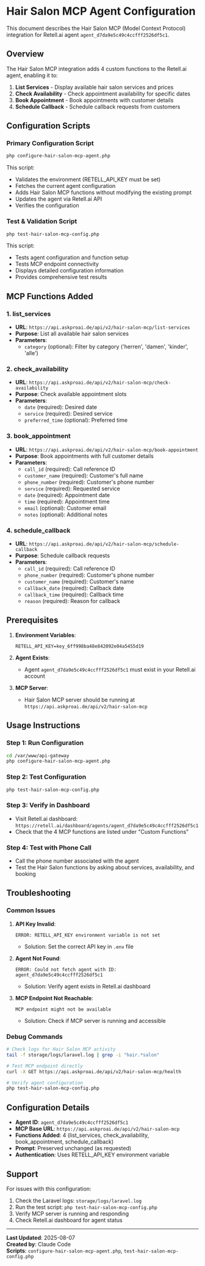 # Hair Salon MCP Agent Configuration

This document describes the Hair Salon MCP (Model Context Protocol) integration for Retell.ai agent `agent_d7da9e5c49c4ccfff2526df5c1`.

## Overview

The Hair Salon MCP integration adds 4 custom functions to the Retell.ai agent, enabling it to:

1. **List Services** - Display available hair salon services and prices
2. **Check Availability** - Check appointment availability for specific dates
3. **Book Appointment** - Book appointments with customer details
4. **Schedule Callback** - Schedule callback requests from customers

## Configuration Scripts

### Primary Configuration Script
```bash
php configure-hair-salon-mcp-agent.php
```

This script:
- Validates the environment (RETELL_API_KEY must be set)
- Fetches the current agent configuration
- Adds Hair Salon MCP functions without modifying the existing prompt
- Updates the agent via Retell.ai API
- Verifies the configuration

### Test & Validation Script
```bash
php test-hair-salon-mcp-config.php
```

This script:
- Tests agent configuration and function setup
- Tests MCP endpoint connectivity
- Displays detailed configuration information
- Provides comprehensive test results

## MCP Functions Added

### 1. list_services
- **URL**: `https://api.askproai.de/api/v2/hair-salon-mcp/list-services`
- **Purpose**: List all available hair salon services
- **Parameters**: 
  - `category` (optional): Filter by category ('herren', 'damen', 'kinder', 'alle')

### 2. check_availability
- **URL**: `https://api.askproai.de/api/v2/hair-salon-mcp/check-availability`
- **Purpose**: Check available appointment slots
- **Parameters**: 
  - `date` (required): Desired date
  - `service` (required): Desired service
  - `preferred_time` (optional): Preferred time

### 3. book_appointment
- **URL**: `https://api.askproai.de/api/v2/hair-salon-mcp/book-appointment`
- **Purpose**: Book appointments with full customer details
- **Parameters**: 
  - `call_id` (required): Call reference ID
  - `customer_name` (required): Customer's full name
  - `phone_number` (required): Customer's phone number
  - `service` (required): Requested service
  - `date` (required): Appointment date
  - `time` (required): Appointment time
  - `email` (optional): Customer email
  - `notes` (optional): Additional notes

### 4. schedule_callback
- **URL**: `https://api.askproai.de/api/v2/hair-salon-mcp/schedule-callback`
- **Purpose**: Schedule callback requests
- **Parameters**: 
  - `call_id` (required): Call reference ID
  - `phone_number` (required): Customer's phone number
  - `customer_name` (required): Customer's name
  - `callback_date` (required): Callback date
  - `callback_time` (required): Callback time
  - `reason` (required): Reason for callback

## Prerequisites

1. **Environment Variables**:
   ```env
   RETELL_API_KEY=key_6ff998ba48e842092e04a5455d19
   ```

2. **Agent Exists**: 
   - Agent `agent_d7da9e5c49c4ccfff2526df5c1` must exist in your Retell.ai account

3. **MCP Server**: 
   - Hair Salon MCP server should be running at `https://api.askproai.de/api/v2/hair-salon-mcp`

## Usage Instructions

### Step 1: Run Configuration
```bash
cd /var/www/api-gateway
php configure-hair-salon-mcp-agent.php
```

### Step 2: Test Configuration
```bash
php test-hair-salon-mcp-config.php
```

### Step 3: Verify in Dashboard
- Visit Retell.ai dashboard: `https://retell.ai/dashboard/agents/agent_d7da9e5c49c4ccfff2526df5c1`
- Check that the 4 MCP functions are listed under "Custom Functions"

### Step 4: Test with Phone Call
- Call the phone number associated with the agent
- Test the Hair Salon functions by asking about services, availability, and booking

## Troubleshooting

### Common Issues

1. **API Key Invalid**:
   ```
   ERROR: RETELL_API_KEY environment variable is not set
   ```
   - Solution: Set the correct API key in `.env` file

2. **Agent Not Found**:
   ```
   ERROR: Could not fetch agent with ID: agent_d7da9e5c49c4ccfff2526df5c1
   ```
   - Solution: Verify agent exists in Retell.ai dashboard

3. **MCP Endpoint Not Reachable**:
   ```
   MCP endpoint might not be available
   ```
   - Solution: Check if MCP server is running and accessible

### Debug Commands

```bash
# Check logs for Hair Salon MCP activity
tail -f storage/logs/laravel.log | grep -i "hair.*salon"

# Test MCP endpoint directly
curl -X GET https://api.askproai.de/api/v2/hair-salon-mcp/health

# Verify agent configuration
php test-hair-salon-mcp-config.php
```

## Configuration Details

- **Agent ID**: `agent_d7da9e5c49c4ccfff2526df5c1`
- **MCP Base URL**: `https://api.askproai.de/api/v2/hair-salon-mcp`
- **Functions Added**: 4 (list_services, check_availability, book_appointment, schedule_callback)
- **Prompt**: Preserved unchanged (as requested)
- **Authentication**: Uses RETELL_API_KEY environment variable

## Support

For issues with this configuration:
1. Check the Laravel logs: `storage/logs/laravel.log`
2. Run the test script: `php test-hair-salon-mcp-config.php`
3. Verify MCP server is running and responding
4. Check Retell.ai dashboard for agent status

---
**Last Updated**: 2025-08-07  
**Created by**: Claude Code  
**Scripts**: `configure-hair-salon-mcp-agent.php`, `test-hair-salon-mcp-config.php`